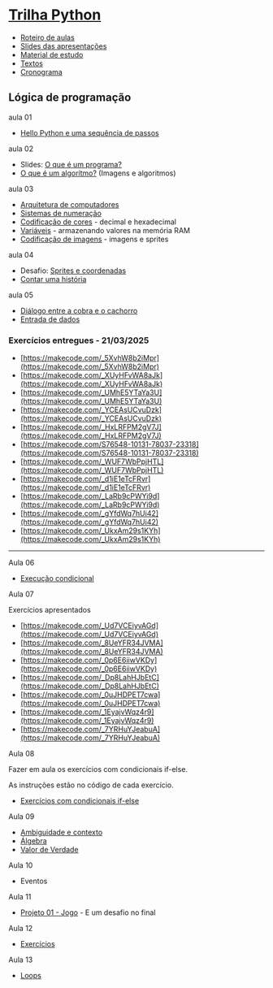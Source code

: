 # [Trilha Python](index.md)

- [Roteiro de aulas](roteiro.md)
- [Slides das apresentações](slides.md)
- [Material de estudo](material.md)
- [Textos](textos.md)
- [Cronograma](cronograma.md)

## Lógica de programação

aula 01
- [Hello Python e uma sequência de passos](helloseq.md)

aula 02

- Slides: [O que é um programa?](oqehumprog.html)
- [O que é um algorítmo?](imgalgo.md) (Imagens e algoritmos)

aula 03

- [Arquitetura de computadores](arquicomp.md)
- [Sistemas de numeração](sistnum.md)
- [Codificação de cores](codcores.md) - decimal e hexadecimal
- [Variáveis](vars.md) - armazenando valores na memória RAM
- [Codificação de imagens](codimg.md) - imagens e sprites

aula 04

- Desafio: [Sprites e coordenadas](spritesc.md)
- [Contar uma história](umahistoria.md)

aula 05
- [Diálogo entre a cobra e o cachorro](diacobraca.md)
- [Entrada de dados](entrada.md)

### Exercícios entregues - 21/03/2025

- [https://makecode.com/_5XvhW8b2iMpr](https://makecode.com/_5XvhW8b2iMpr)
- [https://makecode.com/_XUyHFvWA8aJk](https://makecode.com/_XUyHFvWA8aJk)
- [https://makecode.com/_UMhE5YTaYa3U](https://makecode.com/_UMhE5YTaYa3U)
- [https://makecode.com/_YCEAsUCvuDzk](https://makecode.com/_YCEAsUCvuDzk)
- [https://makecode.com/_HxLRFPM2gV7J](https://makecode.com/_HxLRFPM2gV7J)
- [https://makecode.com/S76548-10131-78037-23318](https://makecode.com/S76548-10131-78037-23318)
- [https://makecode.com/_WUF7WbPpjHTL](https://makecode.com/_WUF7WbPpjHTL)
- [https://makecode.com/_d1iE1eTcFRvr](https://makecode.com/_d1iE1eTcFRvr)
- [https://makecode.com/_LaRb9cPWYi9d](https://makecode.com/_LaRb9cPWYi9d)
- [https://makecode.com/_gYfdWq7hUi42](https://makecode.com/_gYfdWq7hUi42)
- [https://makecode.com/_UkxAm29s1KYh](https://makecode.com/_UkxAm29s1KYh)

---

Aula 06

- [Execução condicional](cifelse.md)

Aula 07

Exercícios apresentados
- [https://makecode.com/_Ud7VCEiyvAGd](https://makecode.com/_Ud7VCEiyvAGd)
- [https://makecode.com/_8UeYFR34JVMA](https://makecode.com/_8UeYFR34JVMA)
- [https://makecode.com/_0p6E6iiwVKDy](https://makecode.com/_0p6E6iiwVKDy)
- [https://makecode.com/_Dp8LahHJbEtC](https://makecode.com/_Dp8LahHJbEtC)
- [https://makecode.com/_0uJHDPET7cwa](https://makecode.com/_0uJHDPET7cwa)
- [https://makecode.com/_1EyajvWqz4r9](https://makecode.com/_1EyajvWqz4r9)
- [https://makecode.com/_7YRHuYJeabuA](https://makecode.com/_7YRHuYJeabuA)

Aula 08

Fazer em aula os exercícios com condicionais if-else.

As instruções estão no código de cada exercício.

- [Exercícios com condicionais if-else](exercicios-condicionais.md)

Aula 09

- [Ambiguidade e contexto](ambiguidade.md)
- [Álgebra](algebra.md)
- [Valor de Verdade](valordeverdade.md)

Aula 10

- Eventos

Aula 11

- [Projeto 01 - Jogo](proj01jogo.md) - E um desafio no final

Aula 12

- [Exercícios](exercicios-seq-cod-eventos.md)

Aula 13

- [Loops](loops.md)
